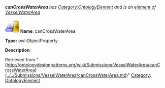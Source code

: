 ___canCrossWaterArea__ has [Category:OntologyElement](../../Category/OntologyElement.md "Category:OntologyElement") and is an [element of](../../Property/ElementOf.md "Property:ElementOf") [VesselWaterArea](../../Submissions/VesselWaterArea.md "Submissions:VesselWaterArea")_


  




[![ObjectProperty](../../images/thumb/c/c3/ObjectProperty.gif/45px-ObjectProperty.gif)](../../Image/ObjectProperty.gif.md "ObjectProperty")
__Name__: canCrossWaterArea 


__Type:__ owl:ObjectProperty 


__Description__: 





Retrieved from "[http://ontologydesignpatterns.org/wiki/Submissions:VesselWaterArea/canCrossWaterArea](../../Submissions/VesselWaterArea/canCrossWaterArea.md)"
 [Category](http://ontologydesignpatterns.org/wiki/Special:Categories "Special:Categories"): [OntologyElement](../../Category/OntologyElement.md "Category:OntologyElement")